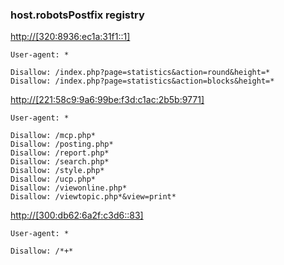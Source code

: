### host.robotsPostfix registry

[http://[320:8936:ec1a:31f1::1]](http://[320:8936:ec1a:31f1::1])

```
User-agent: *

Disallow: /index.php?page=statistics&action=round&height=*
Disallow: /index.php?page=statistics&action=blocks&height=*
```

[http://[221:58c9:9a6:99be:f3d:c1ac:2b5b:9771]](http://[221:58c9:9a6:99be:f3d:c1ac:2b5b:9771])

```
User-agent: *

Disallow: /mcp.php*
Disallow: /posting.php*
Disallow: /report.php*
Disallow: /search.php*
Disallow: /style.php*
Disallow: /ucp.php*
Disallow: /viewonline.php*
Disallow: /viewtopic.php*&view=print*
```

[http://[300:db62:6a2f:c3d6::83]](http://[300:db62:6a2f:c3d6::83])

```
User-agent: *

Disallow: /*+*
```
